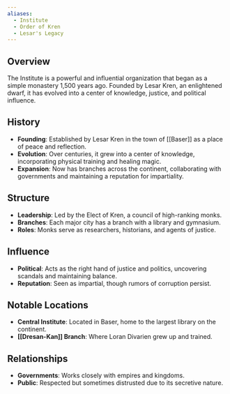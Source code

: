 ```yaml
---
aliases:
  - Institute
  - Order of Kren
  - Lesar's Legacy
---
```

## Overview
The Institute is a powerful and influential organization that began as a simple monastery 1,500 years ago. Founded by Lesar Kren, an enlightened dwarf, it has evolved into a center of knowledge, justice, and political influence.

## History
- **Founding**: Established by Lesar Kren in the town of [[Baser]] as a place of peace and reflection.
- **Evolution**: Over centuries, it grew into a center of knowledge, incorporating physical training and healing magic.
- **Expansion**: Now has branches across the continent, collaborating with governments and maintaining a reputation for impartiality.

## Structure
- **Leadership**: Led by the Elect of Kren, a council of high-ranking monks.
- **Branches**: Each major city has a branch with a library and gymnasium.
- **Roles**: Monks serve as researchers, historians, and agents of justice.

## Influence
- **Political**: Acts as the right hand of justice and politics, uncovering scandals and maintaining balance.
- **Reputation**: Seen as impartial, though rumors of corruption persist.

## Notable Locations
- **Central Institute**: Located in Baser, home to the largest library on the continent.
- **[[Dresan-Kan]] Branch**: Where Loran Divarien grew up and trained.

## Relationships
- **Governments**: Works closely with empires and kingdoms.
- **Public**: Respected but sometimes distrusted due to its secretive nature.